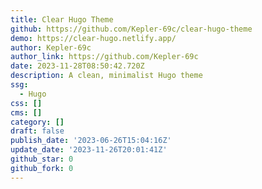 ```yaml
---
title: Clear Hugo Theme
github: https://github.com/Kepler-69c/clear-hugo-theme
demo: https://clear-hugo.netlify.app/
author: Kepler-69c
author_link: https://github.com/Kepler-69c
date: 2023-11-28T08:50:42.720Z
description: A clean, minimalist Hugo theme
ssg:
  - Hugo
css: []
cms: []
category: []
draft: false
publish_date: '2023-06-26T15:04:16Z'
update_date: '2023-11-26T20:01:41Z'
github_star: 0
github_fork: 0
---
```

